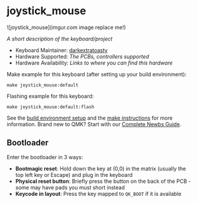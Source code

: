 # joystick_mouse

![joystick_mouse](imgur.com image replace me!)

*A short description of the keyboard/project*

* Keyboard Maintainer: [darkextratoasty](https://github.com/darkextratoasty)
* Hardware Supported: *The PCBs, controllers supported*
* Hardware Availability: *Links to where you can find this hardware*

Make example for this keyboard (after setting up your build environment):

    make joystick_mouse:default

Flashing example for this keyboard:

    make joystick_mouse:default:flash

See the [build environment setup](https://docs.qmk.fm/#/getting_started_build_tools) and the [make instructions](https://docs.qmk.fm/#/getting_started_make_guide) for more information. Brand new to QMK? Start with our [Complete Newbs Guide](https://docs.qmk.fm/#/newbs).

## Bootloader

Enter the bootloader in 3 ways:

* **Bootmagic reset**: Hold down the key at (0,0) in the matrix (usually the top left key or Escape) and plug in the keyboard
* **Physical reset button**: Briefly press the button on the back of the PCB - some may have pads you must short instead
* **Keycode in layout**: Press the key mapped to `QK_BOOT` if it is available
